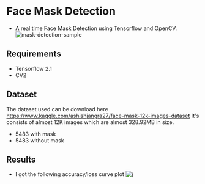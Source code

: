 # Face Mask Detection
- A real time Face Mask Detection using Tensorflow and OpenCV.
![mask-detection-sample](https://user-images.githubusercontent.com/96339267/147085617-6e4f1038-bb64-4953-9ae2-d46971fbc1a5.jpg)

## Requirements
- Tensorflow 2.1
- CV2
## Dataset
 The dataset used can be download here https://www.kaggle.com/ashishjangra27/face-mask-12k-images-dataset
 It's consists of almost 12K images which are almost 328.92MB in size.
 - 5483 with mask
 - 5483 without mask
## Results
- I got the following accuracy/loss curve plot
![j](https://user-images.githubusercontent.com/96339267/147086555-c0e72645-f495-4e8b-8f92-192dd5959903.png)

